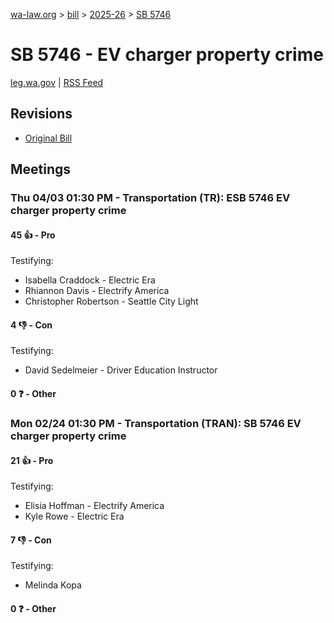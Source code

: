 [wa-law.org](/) > [bill](/bill/) > [2025-26](/bill/2025-26/) > [SB 5746](/bill/2025-26/sb/5746/)

# SB 5746 - EV charger property crime
[leg.wa.gov](https://app.leg.wa.gov/billsummary?BillNumber=5746&Year=2025&Initiative=false) | [RSS Feed](./rss.xml)

## Revisions
* [Original Bill](1/)

## Meetings
### Thu 04/03 01:30 PM - Transportation (TR): ESB 5746 EV charger property crime
#### 45 👍 - Pro
Testifying:
* Isabella Craddock - Electric Era
* Rhiannon Davis - Electrify America
* Christopher Robertson - Seattle City Light

#### 4 👎 - Con
Testifying:
* David Sedelmeier - Driver Education Instructor

#### 0 ❓ - Other

### Mon 02/24 01:30 PM - Transportation (TRAN): SB 5746 EV charger property crime
#### 21 👍 - Pro
Testifying:
* Elisia Hoffman - Electrify America
* Kyle Rowe - Electric Era

#### 7 👎 - Con
Testifying:
* Melinda Kopa

#### 0 ❓ - Other
